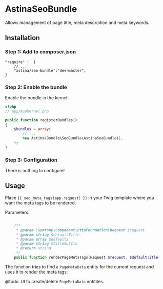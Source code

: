AstinaSeoBundle
===============

Allows management of page title, meta description and meta keywords.

## Installation

### Step 1: Add to composer.json

```
"require" :  {
    // ...
    "astina/seo-bundle":"dev-master",
}
```

### Step 2: Enable the bundle

Enable the bundle in the kernel:

``` php
<?php
// app/AppKernel.php

public function registerBundles()
{
    $bundles = array(
        // ...
        new Astina\Bundle\SeoBundle\AstinaSeoBundle(),
    );
}
```

### Step 3: Configuration

There is nothing to configure!

## Usage

Place `{{ seo_meta_tags(app.request) }}` in your Twig template where you want the meta tags to be rendered.

Parameters:

```php

    /**
     * @param \Symfony\Component\HttpFoundation\Request $request
     * @param string $defaultTitle
     * @param array $defaults
     * @param string $titleSuffix
     * @return string
     */
    public function renderPageMetaTags(Request $request, $defaultTitle = null, array $defaults = array(), $titleSuffix = null)
```

The function tries to find a `PageMetaData` entity for the current request and uses it to render the meta tags.

@todo: UI to create/delete `PageMetaData` entitites.
